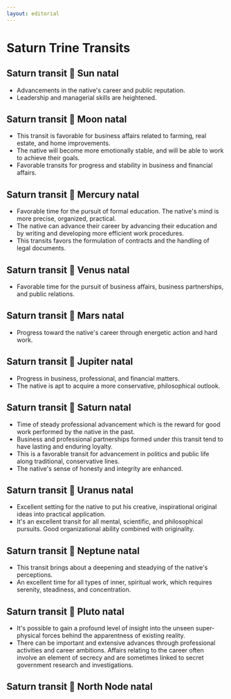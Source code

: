 ```yaml
---
layout: editorial
---
```


# Saturn Trine Transits

## Saturn transit 🔺 Sun natal&#x20;

* Advancements in the native's career and public reputation.
* Leadership and managerial skills are heightened.

## Saturn transit 🔺 Moon natal&#x20;

* This transit is favorable for business affairs related to farming, real estate, and home improvements.
* The native will become more emotionally stable, and will be able to work to achieve their goals.
* Favorable transits for progress and stability in business and financial affairs.

## Saturn transit 🔺 Mercury natal&#x20;

* Favorable time for the pursuit of formal education. The native's mind is more precise, organized, practical.
* The native can advance their career by advancing their education and by writing and developing more efficient work procedures.
* This transits favors the formulation of contracts and the handling of legal documents.

## Saturn transit 🔺 Venus natal&#x20;

* Favorable time for the pursuit of business affairs, business partnerships, and public relations.

## Saturn transit 🔺 Mars natal&#x20;

* Progress toward the native's career through energetic action and hard work.

## Saturn transit 🔺 Jupiter natal&#x20;

* Progress in business, professional, and financial matters.
* The native is apt to acquire a more conservative, philosophical outlook.

## Saturn transit 🔺 Saturn natal&#x20;

* Time of steady professional advancement which is the reward for good work performed by the native in the past.
* Business and professional partnerships formed under this transit tend to have lasting and enduring loyalty.
* This is a favorable transit for advancement in politics and public life along traditional, conservative lines.
* The native's sense of honesty and integrity are enhanced.

## Saturn transit 🔺 Uranus natal&#x20;

* Excellent setting for the native to put his creative, inspirational original ideas into practical application.
* It's an excellent transit for all mental, scientific, and philosophical pursuits. Good organizational ability combined with originality.

## Saturn transit 🔺 Neptune natal&#x20;

* This transit brings about a deepening and steadying of the native's perceptions.&#x20;
* An excellent time for all types of inner, spiritual work, which requires serenity, steadiness, and concentration.

## Saturn transit 🔺 Pluto natal&#x20;

* It's possible to gain a profound level of insight into the unseen super-physical forces behind the apparentness of existing reality.
* There can be important and extensive advances through professional activities and career ambitions. Affairs relating to the career often involve an element of secrecy and are sometimes linked to secret government research and investigations.

## Saturn transit 🔺 North Node natal&#x20;
